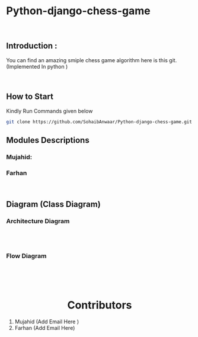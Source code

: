 # Python-django-chess-game


<br>

## Introduction :
You can find an amazing smiple chess game algorithm here is this git. (Implemented In python )

<br>

## How to Start

Kindly Run Commands given below

```bash
git clone https://github.com/SohaibAnwaar/Python-django-chess-game.git
```

## Modules Descriptions


### Mujahid: 



### Farhan


<br>

##  Diagram (Class Diagram)


### Architecture Diagram

<br>
<br>

### Flow Diagram
<br>
<br>

<br>



<h1 style="text-align:center">Contributors</h1>


1. Mujahid (Add Email Here ) 
2. Farhan  (Add Email Here)

